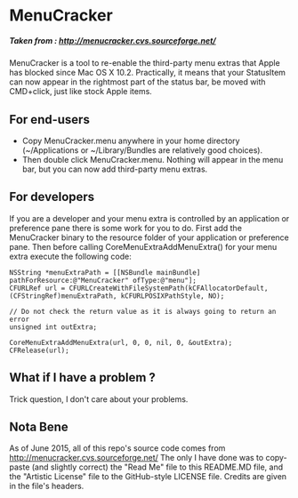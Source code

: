 # MenuCracker
##### Taken from : http://menucracker.cvs.sourceforge.net/
MenuCracker is a tool to re-enable the third-party menu extras that Apple has blocked since Mac OS X 10.2. Practically, it means that your StatusItem can now appear in the rightmost part of the status bar, be moved with CMD+click, just like stock Apple items.

## For end-users
* Copy MenuCracker.menu anywhere in your home directory (~/Applications or ~/Library/Bundles are relatively good choices).
* Then double click MenuCracker.menu. Nothing will appear in the menu bar, but you can now add third-party menu extras.

## For developers
If you are a developer and your menu extra is controlled by an application or preference pane there is some work for you to do. First add the MenuCracker binary to the resource folder of your application or preference pane. Then before calling CoreMenuExtraAddMenuExtra() for your menu extra execute the following code:
```
NSString *menuExtraPath = [[NSBundle mainBundle] pathForResource:@"MenuCracker" ofType:@"menu"];
CFURLRef url = CFURLCreateWithFileSystemPath(kCFAllocatorDefault, (CFStringRef)menuExtraPath, kCFURLPOSIXPathStyle, NO);

// Do not check the return value as it is always going to return an error
unsigned int outExtra;

CoreMenuExtraAddMenuExtra(url, 0, 0, nil, 0, &outExtra);
CFRelease(url);
```

## What if I have a problem ?
Trick question, I don't care about your problems.

## Nota Bene
As of June 2015, all of this repo's source code comes from http://menucracker.cvs.sourceforge.net/
The only I have done was to copy-paste (and slightly correct) the "Read Me" file to this README.MD file, and the "Artistic License" file to the GitHub-style LICENSE file.
Credits are given in the file's headers.
